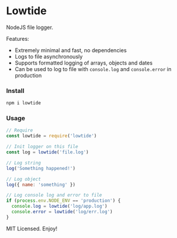 # Lowtide

NodeJS file logger.

Features:

* Extremely minimal and fast, no dependencies
* Logs to file asynchronously
* Supports formatted logging of arrays, objects and dates
* Can be used to log to file with `console.log` and `console.error` in production

### Install
```js
npm i lowtide
```

### Usage
```js
// Require
const lowtide = require('lowtide')

// Init logger on this file
const log = lowtide('file.log')

// Log string
log('Something happened!')

// Log object
log({ name: 'something' })

// Log console log and error to file
if (process.env.NODE_ENV == 'production') {
  console.log = lowtide('log/app.log')
  console.error = lowtide('log/err.log')
}
```

MIT Licensed. Enjoy!
